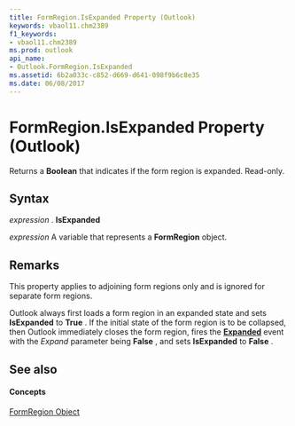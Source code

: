 ```yaml
---
title: FormRegion.IsExpanded Property (Outlook)
keywords: vbaol11.chm2389
f1_keywords:
- vbaol11.chm2389
ms.prod: outlook
api_name:
- Outlook.FormRegion.IsExpanded
ms.assetid: 6b2a033c-c852-d669-d641-098f9b6c8e35
ms.date: 06/08/2017
---
```



# FormRegion.IsExpanded Property (Outlook)

Returns a **Boolean** that indicates if the form region is expanded. Read-only.


## Syntax

 _expression_ . **IsExpanded**

 _expression_ A variable that represents a **FormRegion** object.


## Remarks

This property applies to adjoining form regions only and is ignored for separate form regions.

Outlook always first loads a form region in an expanded state and sets **IsExpanded** to **True** . If the initial state of the form region is to be collapsed, then Outlook immediately closes the form region, fires the **[Expanded](formregion-expanded-event-outlook.md)** event with the _Expand_ parameter being **False** , and sets **IsExpanded** to **False** .


## See also


#### Concepts


[FormRegion Object](formregion-object-outlook.md)

